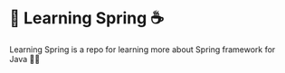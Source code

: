 # 🌿 Learning Spring ☕

Learning Spring is a repo for learning more about Spring framework for Java 👩‍💻